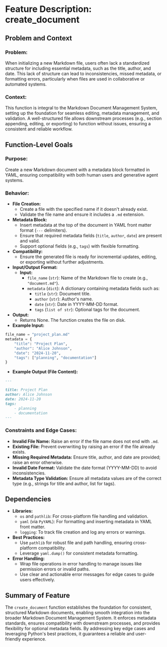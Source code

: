 # Feature Description: create_document

## Problem and Context

### Problem:

When initializing a new Markdown file, users often lack a standardized structure for including essential metadata, such as the title, author, and date. This lack of structure can lead to inconsistencies, missed metadata, or formatting errors, particularly when files are used in collaborative or automated systems.

### Context:

This function is integral to the Markdown Document Management System, setting up the foundation for seamless editing, metadata management, and validation. A well-structured file allows downstream processes (e.g., section appending, editing, or exporting) to function without issues, ensuring a consistent and reliable workflow.

## Function-Level Goals

### Purpose:

Create a new Markdown document with a metadata block formatted in YAML, ensuring compatibility with both human users and generative agent systems.

### Behavior:

- **File Creation:**
  - Create a file with the specified name if it doesn't already exist.
  - Validate the file name and ensure it includes a ```.md``` extension.
- **Metadata Block:**
  - Insert metadata at the top of the document in YAML front matter format (```---``` delimiters).
  - Ensure that required metadata fields (```title```, ```author```, ```date```) are present and valid.
  - Support optional fields (e.g., ```tags```) with flexible formatting.
- **Compatibility:**
  - Ensure the generated file is ready for incremental updates, editing, or exporting without further adjustments.
- **Input/Output Format:**
  - **Input:**
    - ```file_name``` (```str```): Name of the Markdown file to create (e.g., ```"document.md"```).
    - ```metadata``` (```dict```): A dictionary containing metadata fields such as:
      - ```title``` (```str```): Document title.
      - ```author``` (```str```): Author's name.
      - ```date``` (```str```): Date in YYYY-MM-DD format.
      - ```tags``` (```list of str```): Optional tags for the document.
- **Output:**
  - Returns None. The function creates the file on disk.
- **Example Input:**

```python
file_name = "project_plan.md"
metadata = {
    "title": "Project Plan",
    "author": "Alice Johnson",
    "date": "2024-11-20",
    "tags": ["planning", "documentation"]
}
```

- **Example Output (File Content):**

```markdown
---

title: Project Plan
author: Alice Johnson
date: 2024-11-20
tags:
    - planning
    - documentation
---
```

### Constraints and Edge Cases:

- **Invalid File Name:** Raise an error if the file name does not end with ```.md```.
- **Existing File:** Prevent overwriting by raising an error if the file already exists.
- **Missing Required Metadata:** Ensure title, author, and date are provided; raise an error otherwise.
- **Invalid Date Format:** Validate the date format (YYYY-MM-DD) to avoid inconsistencies.
- **Metadata Type Validation:** Ensure all metadata values are of the correct type (e.g., strings for title and author, list for tags).

## Dependencies

- **Libraries:**
  - ```os``` and ```pathlib```: For cross-platform file handling and validation.
  - ```yaml``` (via ```PyYAML```): For formatting and inserting metadata in YAML front matter.
  - ```logging```: To track file creation and log any errors or warnings.
- **Best Practices:**
  - Use ```pathlib``` for robust file and path handling, ensuring cross-platform compatibility.
  - Leverage ```yaml.dump()``` for consistent metadata formatting.
- **Error Handling:**
  - Wrap file operations in error handling to manage issues like permission errors or invalid paths.
  - Use clear and actionable error messages for edge cases to guide users effectively.

## Summary of Feature

The ```create_document``` function establishes the foundation for consistent, structured Markdown documents, enabling smooth integration into the broader Markdown Document Management System. It enforces metadata standards, ensures compatibility with downstream processes, and provides flexibility for optional metadata fields. By addressing key edge cases and leveraging Python's best practices, it guarantees a reliable and user-friendly experience.
